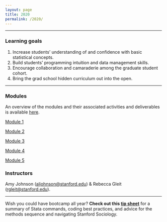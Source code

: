 ```yaml
---
layout: page
title: 2020
permalink: /2020/
---
```


---
### Learning goals

1. Increase students’ understanding of and confidence with basic statistical concepts.
2. Build students’ programming intuition and data management skills.
3. Encourage collaboration and camaraderie among the graduate student cohort.
4. Bring the grad school hidden curriculum out into the open.

---
### Modules
An overview of the modules and their associated activities and deliverables is available [here](https://docs.google.com/document/d/1fYwDz-oTIk-24ZdpFIs-oaV-9oNZsfcZJMrMh4bXWV0/edit#).

[Module 1](2020/2020_bootcamp_m1.md)

[Module 2](2020/2020_bootcamp_m2.md)

[Module 3](2020/2020_bootcamp_m3.md)

[Module 4](2020/2020_bootcamp_m4.md)

[Module 5](2020/2020_bootcamp_m5.md)

### Instructors
Amy Johnson (aljohnson@stanford.edu) & Rebecca Gleit (rgleit@stanford.edu).

---
Wish you could have bootcamp all year? **Check out this [tip sheet](https://docs.google.com/document/d/1gmDF8dwqPO3zmfmtK-ZlqKMPH821N7WQq-bJwMo6PLk/edit)** for a summary of Stata commands, coding best practices, and advice for the methods sequence and navigating Stanford Sociology.  
